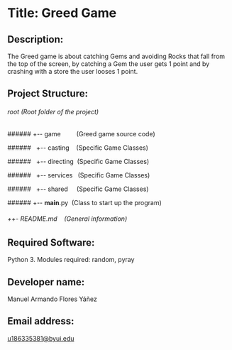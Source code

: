 # Title: Greed Game

## Description: 
The Greed game is about catching Gems and avoiding Rocks that fall from the top of the screen, by catching a Gem the user gets 1 point and by crashing with a store the user looses 1 point.

## Project Structure: 
###### root                          (Root folder of the project)
###### +-- game         (Greed game source code)

######   +-- casting    (Specific Game Classes)

######   +-- directing  (Specific Game Classes)

######   +-- services   (Specific Game Classes)

######   +-- shared     (Specific Game Classes)

###### +-- __main__.py  (Class to start up the program)

###### ++- README.md    (General information)


## Required Software: 
Python 3. Modules required: random, pyray

## Developer name: 
Manuel Armando Flores Yáñez

## Email address: 
u186335381@byui.edu